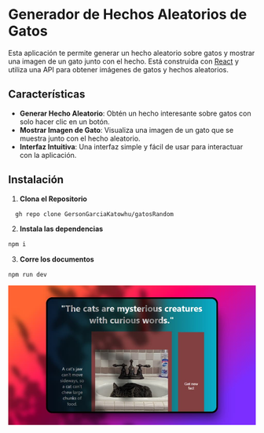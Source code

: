 # Generador de Hechos Aleatorios de Gatos

Esta aplicación te permite generar un hecho aleatorio sobre gatos y mostrar una imagen de un gato junto con el hecho. Está construida con [React](https://reactjs.org/) y utiliza una API para obtener imágenes de gatos y hechos aleatorios.

## Características

- **Generar Hecho Aleatorio**: Obtén un hecho interesante sobre gatos con solo hacer clic en un botón.
- **Mostrar Imagen de Gato**: Visualiza una imagen de un gato que se muestra junto con el hecho aleatorio.
- **Interfaz Intuitiva**: Una interfaz simple y fácil de usar para interactuar con la aplicación.

## Instalación

1. **Clona el Repositorio**

```bash
  gh repo clone GersonGarciaKatowhu/gatosRandom
```
2. **Instala las dependencias**
```bash
npm i
```
3. **Corre los documentos**

```bash
npm run dev
```

![Preview](public/preview.jpg)
